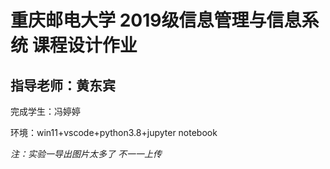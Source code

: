 # 重庆邮电大学 2019级信息管理与信息系统 课程设计作业
## 指导老师：黄东宾
完成学生：冯婷婷

环境：win11+vscode+python3.8+jupyter notebook

*注：实验一导出图片太多了 不一一上传*
